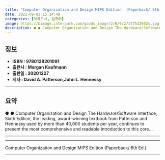 ```yaml
---
title: "Computer Organization and Design MIPS Edition  (Paperback/ 6th Ed.)"
date: 2021-09-03 15:14:48
categories: [외국도서, 컴퓨터]
image: https://bimage.interpark.com/goods_image/2/6/0/2/347532602s.jpg
description: ● ● Computer Organization and Design The Hardware/Software Interface, Sixth Edition, the leading, award-winning textbook from Patterson and Hennessy used by m
---
```


## **정보**

- **ISBN : 9780128201091**
- **출판사 : Morgan Kaufmann**
- **출판일 : 20201227**
- **저자 : David A. Patterson,John L. Hennessy**

------



## **요약**

●  ●  Computer Organization and Design The Hardware/Software Interface, Sixth Edition, the leading, award-winning textbook from Patterson and Hennessy used by more than 40,000 students per year, continues to present the most comprehensive and readable introduction to this core... 

------



------


Computer Organization and Design MIPS Edition  (Paperback/ 6th Ed.) 

------


